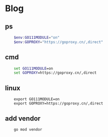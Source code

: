 # Blog

## ps

```powershell
    $env:GO111MODULE="on"
    $env:GOPROXY="https://goproxy.cn/,direct"
```

## cmd

```cmd
    set GO111MODULE=on
    set GOPROXY=https://goproxy.cn/,direct
```

## linux

```shell
    export GO111MODULE=on
    export GOPROXY=https://goproxy.cn/,direct
```

## add vendor

```shell
    go mod vendor
```